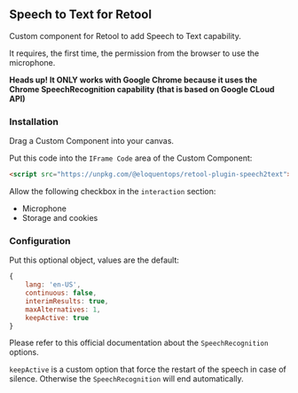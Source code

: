## Speech to Text for Retool

Custom component for Retool to add Speech to Text capability.

It requires, the first time, the permission from the browser to use the microphone.

**Heads up! It ONLY works with Google Chrome because it uses the Chrome SpeechRecognition capability (that is based on Google CLoud API)**

### Installation

Drag a Custom Component into your canvas.

Put this code into the `IFrame Code` area of the Custom Component:

```html
<script src="https://unpkg.com/@eloquentops/retool-plugin-speech2text"></script>
```

Allow the following checkbox in the `interaction` section:
- Microphone
- Storage and cookies


### Configuration

Put this optional object, values are the default:

```js
{
    lang: 'en-US',
    continuous: false,
    interimResults: true,
    maxAlternatives: 1,
    keepActive: true
}
```

Please refer to this official documentation about the `SpeechRecognition` options.

`keepActive` is a custom option that force the restart of the speech in case of silence. Otherwise the `SpeechRecognition` will end automatically.


